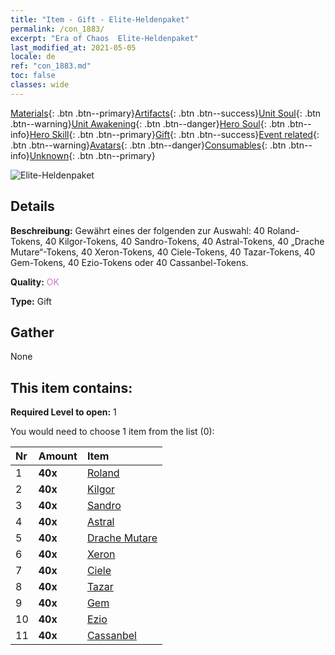 ```yaml
---
title: "Item - Gift - Elite-Heldenpaket"
permalink: /con_1883/
excerpt: "Era of Chaos  Elite-Heldenpaket"
last_modified_at: 2021-05-05
locale: de
ref: "con_1883.md"
toc: false
classes: wide
---
```

 [Materials](/ItemsDE/){: .btn .btn--primary}[Artifacts](/ItemsDE/Artifacts/){: .btn .btn--success}[Unit Soul](/ItemsDE/UnitSoul/){: .btn .btn--warning}[Unit Awakening](/ItemsDE/UnitAwakening/){: .btn .btn--danger}[Hero Soul](/ItemsDE/HeroSoul/){: .btn .btn--info}[Hero Skill](/ItemsDE/HeroSkill/){: .btn .btn--primary}[Gift](/ItemsDE/Gift/){: .btn .btn--success}[Event related](/ItemsDE/Events/){: .btn .btn--warning}[Avatars](/ItemsDE/Avatars/){: .btn .btn--danger}[Consumables](/ItemsDE/Consumables/){: .btn .btn--info}[Unknown](/ItemsDE/Unknown/){: .btn .btn--primary}

 ![Elite-Heldenpaket](/images/t/i_907065.png)

## Details
 **Beschreibung:** Gewährt eines der folgenden zur Auswahl: 40 Roland-Tokens, 40 Kilgor-Tokens, 40 Sandro-Tokens, 40 Astral-Tokens, 40 „Drache Mutare“-Tokens, 40 Xeron-Tokens, 40 Ciele-Tokens, 40 Tazar-Tokens, 40 Gem-Tokens, 40 Ezio-Tokens oder 40 Cassanbel-Tokens.

 **Quality:** <span style="color: #DA70D6">OK</span>

 **Type:** Gift

## Gather

  None

## This item contains:

 **Required Level to open:** 1

 You would need to choose 1 item from the list (0):

  | Nr | Amount |     Item    |
  |:---|:-------|:------------|
  | 1 |  **40x** | [Roland](/ItemsDE/her_362/) |  | 
  | 2 |  **40x** | [Kilgor](/ItemsDE/her_374/) |  | 
  | 3 |  **40x** | [Sandro](/ItemsDE/her_371/) |  | 
  | 4 |  **40x** | [Astral](/ItemsDE/her_388/) |  | 
  | 5 |  **40x** | [Drache Mutare](/ItemsDE/her_390/) |  | 
  | 6 |  **40x** | [Xeron](/ItemsDE/her_383/) |  | 
  | 7 |  **40x** | [Ciele](/ItemsDE/her_382/) |  | 
  | 8 |  **40x** | [Tazar](/ItemsDE/her_393/) |  | 
  | 9 |  **40x** | [Gem](/ItemsDE/her_369/) |  | 
  | 10 |  **40x** | [Ezio](/ItemsDE/her_398/) |  | 
  | 11 |  **40x** | [Cassanbel](/ItemsDE/her_396/) |  | 
